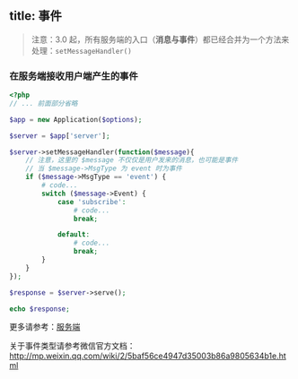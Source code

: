 title: 事件
---

> 注意：3.0 起，所有服务端的入口（**消息与事件**）都已经合并为一个方法来处理：`setMessageHandler()`

### 在服务端接收用户端产生的事件

```php
<?php
// ... 前面部分省略

$app = new Application($options);

$server = $app['server'];

$server->setMessageHandler(function($message){
    // 注意，这里的 $message 不仅仅是用户发来的消息，也可能是事件
    // 当 $message->MsgType 为 event 时为事件
    if ($message->MsgType == 'event') {
        # code...
        switch ($message->Event) {
            case 'subscribe':
                # code...
                break;

            default:
                # code...
                break;
        }
    }
});

$response = $server->serve();

echo $response;
```

更多请参考：[服务端](server.html)

关于事件类型请参考微信官方文档：http://mp.weixin.qq.com/wiki/2/5baf56ce4947d35003b86a9805634b1e.html